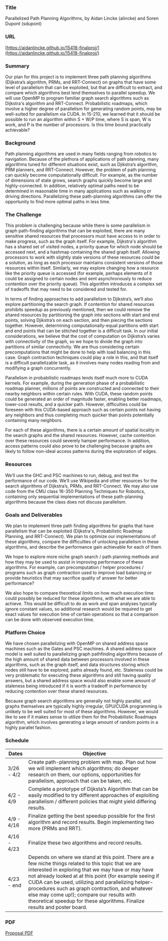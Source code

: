 ### Title
Parallelized Path Planning Algorithms, by Aidan Lincke (alincke) and Soren Dupont (sdupont)

### URL
[https://aidanlincke.github.io/15418-finalproj/](https://aidanlincke.github.io/15418-finalproj/)

### Summary
Our plan for this project is to implement three path planning algorithms (Dijkstra’s algorithm, PRMs, and RRT-Connect) on graphs that have some level of parallelism that can be exploited, but that are difficult to extract, and compare which algorithms best lend themselves to parallel speedup. We will use OpenMP to program familiar graph search algorithms such as Dijkstra's algorithm and RRT-Connect. Probabilistic roadmaps, which involve a higher degree of parallelism for generating random points, may be well-suited for parallelism via CUDA. In 15-210, we learned that it should be possible to run an algorithm within S + W/P time, where S is span, W is work, and P is the number of processors. Is this time bound practically achievable?

### Background
Path planning algorithms are used in many fields ranging from robotics to navigation. Because of the plethora of applications of path planning, many algorithms tuned for different situations exist, such as Djikstra’s algorithm, PRM planners, and RRT-Connect. However, the problem of path planning can quickly become computationally difficult. For example, as the number of dimensions of state grows, search graphs quickly become large and highly-connected. In addition, relatively optimal paths need to be determined in reasonable time in many applications such as walking or driving directions. Parallelizing these path-planning algorithms can offer the opportunity to find more optimal paths in less time.

### The Challenge
This problem is challenging because while there is some parallelism in graph path-finding algorithms that can be exploited, there are many sensitive shared resources that processors must have access to in order to make progress, such as the graph itself. For example, Dijkstra's algorithm has a shared set of visited nodes, a priority queue for which node should be accessed next, and a hashmap containing the shared graph itself. Allowing processors to work with slightly stale versions of these resources could be a solution, as long as each processor maintains consistent versions of those resources within itself. Similarly, we may explore changing how a resource like the priority queue is accessed (for example, perhaps elements of it could be assigned to certain nodes and sent asynchronously to reduce contention over the priority queue). This algorithm introduces a complex set of tradeoffs that may need to be considered and tested for.

In terms of finding approaches to add parallelism to Djikstra’s, we’ll also explore partitioning the search graph. If contention for shared resources prohibits speedup as previously mentioned, then we could remove the shared resources by partitioning the graph into sections with start and end points, solving Djikstra’s on each section, and then piecing the sections together. However, determining computationally-equal partitions with start and end points that can be stitched together is a difficult task. In our initial considerations, we believe that the cost of computation on Dijkstra’s varies with connectivity of the graph, so we hope to divide the graph into partitions of similar connectivity. We are thus considering certain precomputations that might be done to help with load balancing in this case. Graph contraction techniques could play a role in this, and that itself is a difficult parallelizable task, as it involves many nodes reading from and modifying a graph concurrently.

Parallelism in probabilistic roadmaps lends itself much more to CUDA kernels. For example, during the generation phase of a probabilistic roadmap planner, millions of points are constructed and connected to their nearby neighbors within certain rules. With CUDA, these random points could be generated an order of magnitude faster, enabling better roadmaps, lower-cost results, and a quicker path. However, difficulties could be foreseen with this CUDA-based approach such as certain points not having any neighbors and thus completing much quicker than points potentially containing many neighbors.

For each of these algorithms, there is a certain amount of spatial locality in the search graphs and the shared resources. However, cache contention over these resources could severely hamper performance. In addition, access patterns could also prove to be challenging because graphs are likely to follow non-ideal access patterns during the exploration of edges.

### Resources
We’ll use the GHC and PSC machines to run, debug, and test the performance of our code. We’ll use Wikipedia and other resources for the search algorithms of Dijkstra’s, PRMs, and RRT-Connect. We may also use code from the CMU class 16-350 Planning Techniques for Robotics, containing only sequential implementations of these path-planning algorithms because the class does not discuss parallelism. 

### Goals and Deliverables
We plan to implement three path finding algorithms for graphs that have parallelism that can be exploited (Dijkstra's, Probabilistic Roadmap Planning, and RRT-Connect). We plan to optimize our implementations of these algorithms, compare the difficulties of unlocking parallelism in these algorithms, and describe the performance gain achievable for each of them.

We hope to explore more niche graph search / path planning methods and how they may be used to assist in improving performance of these algorithms. For example, can precomputation / helper procedures / programs such as graph contraction used to improve load balancing or provide heuristics that may sacrifice quality of answer for better performance?

We also hope to compare theoretical limits on how much execution time could possibly be reduced for these algorithms, with what we are able to achieve. This would be difficult to do as work and span analyses typically ignore constant values, so additional research would be required to get exact values for execution time of certain operations so that a comparison can be done with observed execution time.

### Platform Choice
We have chosen parallelizing with OpenMP on shared address space machines such as the Gates and PSC machines. A shared address space model is well suited to parallelizing graph pathfinding algorithms because of the high amount of shared data between processors involved in these algorithms, such as the graph itself, and data structures storing which nodes still have to be explored, paths already found, etc. Staleness could be very problematic for executing these algorithms and still having quality answers, but a shared address space would also enable some amount of staleness being introduced if it is worth a tradeoff in performance by reducing contention over these shared resources.

Because graph search algorithms are generally not highly parallel, and graphs themselves are typically highly irregular, GPU/CUDA programming is unlikely to be well suited for most of these algorithms. However, we would like to see if it makes sense to utilize them for the Probabilistic Roadmaps algorithm, which involves generating a large amount of random points in a highly parallel fashion.

### Schedule


| Dates       | Objective    |
|-------------|--------------|
| 3/26 - 4/2  | Create path-planning problem with map. Plan out how we will implement which algorithms; do deeper research on them, our options, opportunities for parallelism, approach that can be taken, etc.
| 4/2 - 4/9   | Complete a prototype of Dijksta’s Algorithm that can be easily modified to try different approaches of exploiting parallelism / different policies that might yield differing results.
| 4/9 - 4/16  | Finalize getting the best speedup possible for the first algorithm and record results. Begin implementing two more (PRMs and RRT).
| 4/16 - 4/23 | Finalize these two algorithms and record results.
| 4/23 - end  | Depends on where we stand at this point. There are a few niche things related to this topic that we are interested in exploring that we may have or may have not already looked at at this point (for example seeing if CUDA can be used, utilizing and parallelizing helper-procedures such as graph contraction, and whatever else may come up!); compare our results with theoretical speedup for these algorithms. Finalize results and poster board.

### PDF
[Proposal PDF](proposal.pdf)
